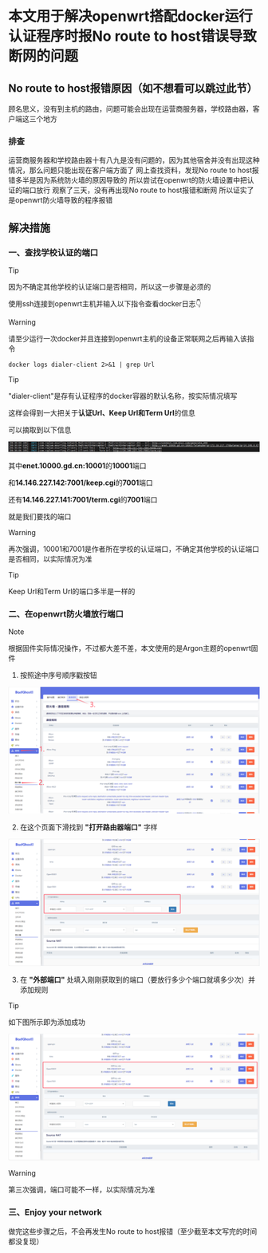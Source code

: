 # 本文用于解决openwrt搭配docker运行认证程序时报No route to host错误导致断网的问题

## No route to host报错原因（如不想看可以跳过此节）

顾名思义，没有到主机的路由，问题可能会出现在运营商服务器，学校路由器，客户端这三个地方

### 排查

运营商服务器和学校路由器十有八九是没有问题的，因为其他宿舍并没有出现这种情况，那么问题只能出现在客户端方面了
网上查找资料，发现No route to host报错多半是因为系统防火墙的原因导致的
所以尝试在openwrt的防火墙设置中把认证的端口放行
观察了三天，没有再出现No route to host报错和断网
所以证实了是openwrt防火墙导致的程序报错

## 解决措施

### 一、查找学校认证的端口

>[!TIP]
>因为不确定其他学校的认证端口是否相同，所以这一步骤是必须的

使用ssh连接到openwrt主机并输入以下指令查看docker日志👇

>[!WARNING]
>请至少运行一次docker并且连接到openwrt主机的设备正常联网之后再输入该指令

```shell
docker logs dialer-client 2>&1 | grep Url
```

>[!TIP]
>"dialer-client"是存有认证程序的docker容器的默认名称，按实际情况填写

这样会得到一大把关于**认证Url、Keep Url和Term Url**的信息

可以摘取到以下信息

![image](/images/Url.png)

其中**enet.10000.gd.cn:10001**的**10001**端口

和**14.146.227.142:7001/keep.cgi**的**7001**端口

还有**14.146.227.141:7001/term.cgi**的**7001**端口

就是我们要找的端口

>[!WARNING]
>再次强调，10001和7001是作者所在学校的认证端口，不确定其他学校的认证端口是否相同，以实际情况为准

>[!TIP]
>Keep Url和Term Url的端口多半是一样的

### 二、在openwrt防火墙放行端口

>[!NOTE]
>根据固件实际情况操作，不过都大差不差，本文使用的是Argon主题的openwrt固件

1. 按照途中序号顺序戳按钮

![image](/images/Port1.png)

2. 在这个页面下滑找到 **"打开路由器端口"** 字样

![image](/images/Port2.png)

3. 在 **"外部端口"** 处填入刚刚获取到的端口（要放行多少个端口就填多少次）并添加规则

>[!TIP]
>如下图所示即为添加成功

![image](/images/Port3.png)

>[!WARNING]
>第三次强调，端口可能不一样，以实际情况为准

### 三、Enjoy your network

做完这些步骤之后，不会再发生No route to host报错（至少截至本文写完的时间都没复现）
